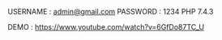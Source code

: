 USERNAME : admin@gmail.com 
PASSWORD : 1234
PHP 7.4.3

DEMO : https://www.youtube.com/watch?v=6GfDo87TC_U
